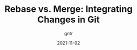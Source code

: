 ---
author: gntr
date: 2021-11-02
publisher: css
tags:
  - git
  - comparisons
target_url: https://css-tricks.com/rebase-vs-merge-integrating-changes-in-git/
title: "Rebase vs. Merge: Integrating Changes in Git"
---